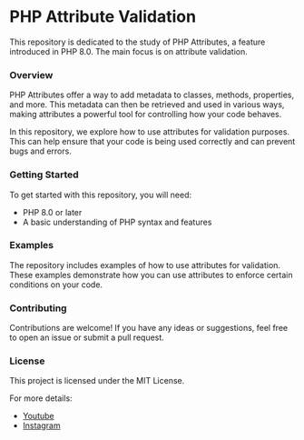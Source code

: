 # PHP Attribute Validation
This repository is dedicated to the study of PHP Attributes, a feature introduced in PHP 8.0. The main focus is on attribute validation.

### Overview
PHP Attributes offer a way to add metadata to classes, methods, properties, and more. This metadata can then be retrieved and used in various ways, making attributes a powerful tool for controlling how your code behaves.

In this repository, we explore how to use attributes for validation purposes. This can help ensure that your code is being used correctly and can prevent bugs and errors.

### Getting Started
To get started with this repository, you will need:
- PHP 8.0 or later
- A basic understanding of PHP syntax and features

### Examples
The repository includes examples of how to use attributes for validation. These examples demonstrate how you can use attributes to enforce certain conditions on your code.

### Contributing
Contributions are welcome! If you have any ideas or suggestions, feel free to open an issue or submit a pull request.

### License
This project is licensed under the MIT License.

For more details:
- [Youtube](https://youtube.com/@tiojobs)
- [Instagram](https://instagram.com/tiojobsoficial)